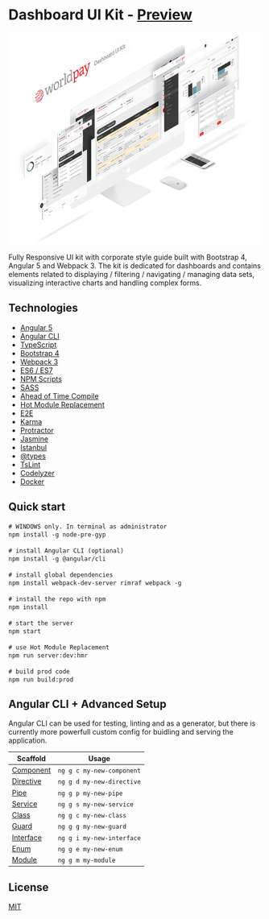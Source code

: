 # Dashboard UI Kit - <a href="https://github.devops.worldpay.local/pages/UI/wp-dashboard-ui-kit/">Preview</a>

![alt text](./preview.png "Worldpay UI Kit")

Fully Responsive UI kit with corporate style guide built with Bootstrap 4, Angular 5 and Webpack 3. The kit is dedicated for dashboards and contains elements related to displaying / filtering / navigating / managing data sets, visualizing interactive charts and handling complex forms.

## Technologies

- [Angular 5](https://angular.io) 
- [Angular CLI](https://cli.angular.io/) 
- [TypeScript](http://www.typescriptlang.org/)
- [Bootstrap 4](http://getbootstrap.com/) 
- [Webpack 3](http://webpack.github.io/)
- [ES6 / ES7](http://es6-features.org/)
- [NPM Scripts](https://medium.freecodecamp.org/why-i-left-gulp-and-grunt-for-npm-scripts-3d6853dd22b8)
- [SASS](http://sass-lang.com/) 
- [Ahead of Time Compile](https://angular.io/docs/ts/latest/cookbook/aot-compiler.html) 
- [Hot Module Replacement](https://webpack.github.io/docs/hot-module-replacement-with-webpack.html)
- [E2E](https://angular.github.io/protractor/#/faq#what-s-the-difference-between-karma-and-protractor-when-do-i-use-which-)
- [Karma](https://karma-runner.github.io/)
- [Protractor](https://angular.github.io/protractor/)
- [Jasmine](https://github.com/jasmine/jasmine)
- [Istanbul](https://github.com/gotwarlost/istanbul)
- [@types](https://www.npmjs.com/~types)
- [TsLint](http://palantir.github.io/tslint/)
- [Codelyzer](https://github.com/mgechev/codelyzer)
- [Docker](https://www.docker.com/what-docker)

## Quick start

    # WINDOWS only. In terminal as administrator
    npm install -g node-pre-gyp

    # install Angular CLI (optional)
    npm install -g @angular/cli

    # install global dependencies
    npm install webpack-dev-server rimraf webpack -g

    # install the repo with npm
    npm install

    # start the server
    npm start

    # use Hot Module Replacement
    npm run server:dev:hmr

    # build prod code
    npm run build:prod

## Angular CLI + Advanced Setup
Angular CLI can be used for testing, linting and as a generator, but there is currently more powerfull custom config for buidling and serving the application.

Scaffold  | Usage
---       | ---
[Component](https://github.com/angular/angular-cli/wiki/generate-component) | `ng g c my-new-component`
[Directive](https://github.com/angular/angular-cli/wiki/generate-directive) | `ng g d my-new-directive`
[Pipe](https://github.com/angular/angular-cli/wiki/generate-pipe)           | `ng g p my-new-pipe`
[Service](https://github.com/angular/angular-cli/wiki/generate-service)     | `ng g s my-new-service`
[Class](https://github.com/angular/angular-cli/wiki/generate-class)         | `ng g c my-new-class`
[Guard](https://github.com/angular/angular-cli/wiki/generate-guard)         | `ng g g my-new-guard`
[Interface](https://github.com/angular/angular-cli/wiki/generate-interface) | `ng g i my-new-interface`
[Enum](https://github.com/angular/angular-cli/wiki/generate-enum)           | `ng g e my-new-enum`
[Module](https://github.com/angular/angular-cli/wiki/generate-module)       | `ng g m my-module`

## License
 [MIT](/LICENSE)
